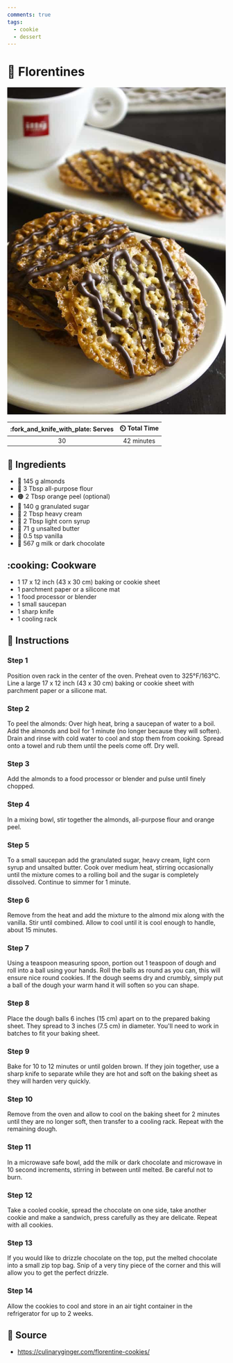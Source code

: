 ```yaml
---
comments: true
tags:
  - cookie
  - dessert
---
```

# :cookie: Florentines

![Florentines](../assets/images/florentines.jpg)

| :fork_and_knife_with_plate: Serves | :timer_clock: Total Time |
|:----------------------------------:|:-----------------------: |
| 30 | 42 minutes |

## :salt: Ingredients

- :chestnut: 145 g almonds
- :ear_of_rice: 3 Tbsp all-purpose flour
- :orange_circle: 2 Tbsp orange peel (optional)
- :candy: 140 g granulated sugar
- :icecream: 2 Tbsp heavy cream
- :corn: 2 Tbsp light corn syrup
- :butter: 71 g unsalted butter
- :icecream: 0.5 tsp vanilla
- :chocolate_bar: 567 g milk or dark chocolate

## :cooking: Cookware

- 1 17 x 12 inch (43 x 30 cm) baking or cookie sheet
- 1 parchment paper or a silicone mat
- 1 food processor or blender
- 1 small saucepan
- 1 sharp knife
- 1 cooling rack

## :pencil: Instructions

### Step 1

Position oven rack in the center of the oven. Preheat oven to 325°F/163°C. Line a large 17 x 12 inch (43 x 30 cm)
baking or cookie sheet with parchment paper or a silicone mat.

### Step 2

To peel the almonds: Over high heat, bring a saucepan of water to a boil. Add the almonds and boil for 1 minute (no
longer because they will soften). Drain and rinse with cold water to cool and stop them from cooking. Spread onto a
towel and rub them until the peels come off. Dry well.

### Step 3

Add the almonds to a food processor or blender and pulse until finely chopped.

### Step 4

In a mixing bowl, stir together the almonds, all-purpose flour and orange peel.

### Step 5

To a small saucepan add the granulated sugar, heavy cream, light corn syrup and unsalted butter. Cook over medium heat,
stirring occasionally until the mixture comes to a rolling boil and the sugar is completely dissolved. Continue to
simmer for 1 minute.

### Step 6

Remove from the heat and add the mixture to the almond mix along with the vanilla. Stir until combined. Allow to cool
until it is cool enough to handle, about 15 minutes.

### Step 7

Using a teaspoon measuring spoon, portion out 1 teaspoon of dough and roll into a ball using your hands. Roll the balls
as round as you can, this will ensure nice round cookies. If the dough seems dry and crumbly, simply put a ball of the
dough your warm hand it will soften so you can shape.

### Step 8

Place the dough balls 6 inches (15 cm) apart on to the prepared baking sheet. They spread to 3 inches (7.5 cm) in
diameter. You'll need to work in batches to fit your baking sheet.

### Step 9

Bake for 10 to 12 minutes or until golden brown. If they join together, use a sharp knife to separate while they are hot
and soft on the baking sheet as they will harden very quickly.

### Step 10

Remove from the oven and allow to cool on the baking sheet for 2 minutes until they are no longer soft, then transfer to
a cooling rack. Repeat with the remaining dough.

### Step 11

In a microwave safe bowl, add the milk or dark chocolate and microwave in 10 second increments, stirring in between
until melted. Be careful not to burn.

### Step 12

Take a cooled cookie, spread the chocolate on one side, take another cookie and make a sandwich, press carefully as they
are delicate. Repeat with all cookies.

### Step 13

If you would like to drizzle chocolate on the top, put the melted chocolate into a small zip top bag. Snip of a very
tiny piece of the corner and this will allow you to get the perfect drizzle.

### Step 14

Allow the cookies to cool and store in an air tight container in the refrigerator for up to 2 weeks.

## :link: Source

- <https://culinaryginger.com/florentine-cookies/>

